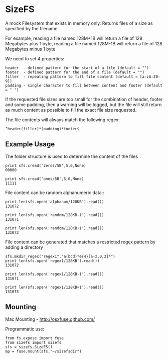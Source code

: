 SizeFS
======

A mock Filesystem that exists in memory only. Returns files of a size as
specified by the filename

For example, reading a file named 128M+1B will return a file of 128 Megabytes
plus 1 byte, reading a file named 128M-1B will return a file of 128 Megabytes
minus 1 byte

We need to set 4 properties:

    header  - defined pattern for the start of a file (default = "")
    footer  - defined pattern for the end of a file (default = "")
    filler  - repeating pattern to fill file content (default = [a-zA-Z0-9])
    padding - single character to fill between content and footer (default = " ")

If the requested file sizes are too small for the combination of header, footer
and some padding, then a warning will be logged, but the file will still
return as much content as possible to fill the exact file size requested.

The file contents will always match the following regex:

    ^header(filler)*(padding)*footer$

Example Usage
-------------

The folder structure is used to determine the content of the files

    print sfs.cread('zeros/5B',5,0,None)
    00000

    print sfs.cread('ones/5B',5,0,None)
    11111

File content can be random alphanumeric data::

    print len(sfs.open('alphanum/128KB').read())
    131072

    print len(sfs.open('random/128KB-1').read())
    131071

    print len(sfs.open('random/128KB+1').read())
    131073

File content can be generated that matches a restricted regex pattern by adding
a directory

    sfs.mkdir_regex("regex1","a(bcd)*e{4}[a-z,0,3]*")
    print len(sfs.open('regex1/128KB').read())
    131072

    print len(sfs.open('regex1/128KB-1').read())
    131071

    print len(sfs.open('regex1/128KB+1').read())
    131073

Mounting
--------

Mac Mounting - http://osxfuse.github.com/

Programmatic use:

    from fs.expose import fuse
    from sizefs import sizefs
    sfs = sizefs.SizeFS()
    mp = fuse.mount(sfs,"~/sizefsdir")
